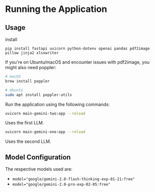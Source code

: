 # Running the Application

## Usage
install 

```pip install fastapi uvicorn python-dotenv openai pandas pdf2image pillow jinja2 xlsxwriter```

If you're on Ubuntu/macOS and encounter issues with pdf2image, you might also need poppler:

```sh
# macOS
brew install poppler

# Ubuntu
sudo apt install poppler-utils
```
Run the application using the following commands:

```sh
uvicorn main-gemini-two:app --reload
```
Uses the first LLM.

```sh
uvicorn main-gemini-one:app --reload
```
Uses the second LLM.

## Model Configuration

The respective models used are:

- `model="google/gemini-2.0-flash-thinking-exp-01-21:free"`
- `model="google/gemini-2.0-pro-exp-02-05:free"`

